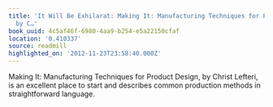 ```yaml
---
title: 'It Will Be Exhilarat: Making It: Manufacturing Techniques for Product Design,
  by C…'
book_uuid: 4c5af46f-6980-4aa9-b254-e5a22150cfaf
location: '0.410337'
source: readmill
highlighted_on: '2012-11-23T23:58:40.000Z'
---
```


Making It: Manufacturing Techniques for Product Design, by Christ Lefteri, is an excellent place to start and describes common production methods in straightforward language.